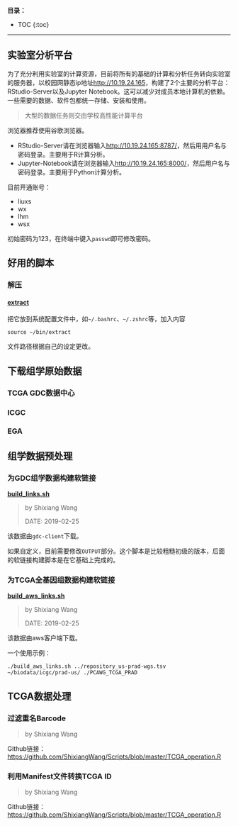 <!-- 只列出与Liulab分析工作相关日常、其他不要涉及！-->


**目录：**

* TOC
{:toc}

***

## 实验室分析平台

为了充分利用实验室的计算资源，目前将所有的基础的计算和分析任务转向实验室的服务器，以校园网静态ip地址<http://10.19.24.165>，构建了2个主要的分析平台：RStudio-Server以及Jupyter Notebook。这可以减少对成员本地计算机的依赖。一些需要的数据、软件包都统一存储、安装和使用。

> 大型的数据任务则交由学校高性能计算平台

浏览器推荐使用谷歌浏览器。

- RStudio-Server请在浏览器输入<http://10.19.24.165:8787/>，然后用用户名与密码登录。主要用于R计算分析。
- Jupyter-Notebook请在浏览器输入<http://10.19.24.165:8000/>，然后用户名与密码登录。主要用于Python计算分析。

目前开通账号：

- liuxs
- wx
- lhm
- wsx

初始密码为123，在终端中键入`passwd`即可修改密码。


## 好用的脚本

### 解压

#### [extract](extract)

把它放到系统配置文件中，如`~/.bashrc`、`~/.zshrc`等，加入内容

```
source ~/bin/extract
```

文件路径根据自己的设定更改。

## 下载组学原始数据

### TCGA GDC数据中心

### ICGC

### EGA


## 组学数据预处理

### 为GDC组学数据构建软链接

[**build_links.sh**](build_links.sh)

> by Shixiang Wang
> 
> DATE: 2019-02-25

该数据由`gdc-client`下载。

如果自定义，目前需要修改`OUTPUT`部分。这个脚本是比较粗糙初级的版本，后面的软链接构建脚本是在它基础上完成的。

### 为TCGA全基因组数据构建软链接

[**build_aws_links.sh**](build_aws_links.sh)

> by Shixiang Wang
> 
> DATE: 2019-02-25

该数据由aws客户端下载。

一个使用示例：

```
./build_aws_links.sh ../repository_us-prad-wgs.tsv ~/biodata/icgc/prad-us/ ./PCAWG_TCGA_PRAD
```

## TCGA数据处理

### 过滤重名Barcode

> by Shixiang Wang

Github链接：<https://github.com/ShixiangWang/Scripts/blob/master/TCGA_operation.R>

### 利用Manifest文件转换TCGA ID

> by Shixiang Wang

Github链接：<https://github.com/ShixiangWang/Scripts/blob/master/TCGA_operation.R>


